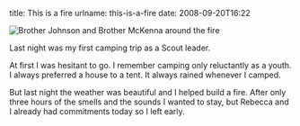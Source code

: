 title: This is a fire
urlname: this-is-a-fire
date: 2008-09-20T16:22

![Brother Johnson and Brother McKenna around the fire](https://dl.dropboxusercontent.com/s/v6kx9lwtwk10p4z/20080919-campfire.jpg)

Last night was my first camping trip as a Scout leader.

At first I was hesitant to go. I remember camping only reluctantly as a youth. I always preferred a house to a tent. It always rained whenever I camped.

But last night the weather was beautiful and I helped build a fire. After only three hours of the smells and the sounds I wanted to stay, but Rebecca and I already had commitments today so I left early.